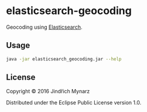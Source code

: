 # elasticsearch-geocoding

Geocoding using [Elasticsearch](https://www.elastic.co/products/elasticsearch).

## Usage

```sh
java -jar elasticsearch_geocoding.jar --help
```

## License

Copyright © 2016 Jindřich Mynarz

Distributed under the Eclipse Public License version 1.0.
